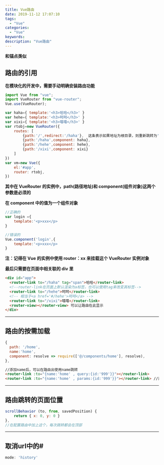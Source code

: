```yaml
---
title: Vue路由
date: 2019-11-12 17:07:10
tags:
  - "Vue"
categories:
  - "Vue"
keywords:
description: "Vue路由"
---
```


**和锚点类似**

##  路由的引用
**在模块化的开发中，需要手动明确安装路由功能**

```js
import Vue from "vue";
import VueRouter from "vue-router";
Vue.use(VueRouter);
```

```js
var haha={ template:'<h3>哈哈</h3>' }
var hehe={ template:'<h3>呵呵</h3>' }
var xixi={ template:'<h3>嘻嘻</h3>' }
var rtobj=new VueRouter({
    routes: [
        {path:'/',redirect:'/haha'},  这条表示如果地址为根目录，则重新跳转为'/haha'地址
        {path:'/haha',component: haha},
        {path:'/hehe',component: hehe},
        {path:'/xixi',component: xixi}
    ]
})
var vm=new Vue({
    el:'#app',
    router: rtobj,
})
```

**其中在 VueRouter 的实例中，path(路径地址)和 component(组件对象)这两个参数是必须的**

**在 component 中的值为一个组件对象**

```js
//正确的
var login ={
    template:'<p>xxx</p>
}

//错误的
Vue.component('login',{
    template:'<p>xxx</p>
}
```

**注：记得在 Vue 的实例中使用 router：xx 来挂载这个 VueRouter 实例对象**

**最后只需要在页面中相关联的 div 里**

```html
<div id="app">
  <router-link to="/haha" tag="span">哈哈</router-link>
  <!--router-link在页面上默认渲染为a标签，也可以使用tag来改变其标签-->
  <router-link to="/hehe">呵呵</router-link>
  <!-- 相当于<a href='#/hehe'>呵呵</a> -->
  <router-link to="/xixi">嘻嘻</router-link>
  <router-view></router-view> 可以让路由在此显示
</div>
```

---

## 路由的按需加载

```js
{
  path: '/home',
  name:'home',
  component: resolve => require(['@/components/home'], resolve),
},
```

```html
//添加name后，可以在路由出使用name跳转
<router-link :to="{name:'home' , query:{id:'999'}}"></router-link> 
<router-link :to="{name:'home' , params:{id:'999'}}"></router-link> //这种是/home/:id/这种的

```
---

## 路由跳转的页面位置

```js
scrollBehavior (to, from, savedPosition) {
    return { x: 0, y: 0 }
},
//在配置路由中加上这个，每次跳转都会在顶部
```

---

## 取消url中的#
``` js
mode: 'history'
```



